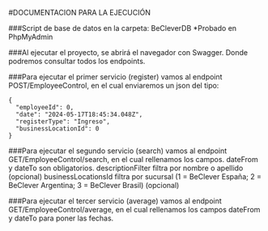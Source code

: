 #DOCUMENTACION PARA LA EJECUCIÓN

###Script de base de datos en la carpeta: BeCleverDB
*Probado en PhpMyAdmin

###Al ejecutar el proyecto, se abrirá el navegador con Swagger. Donde podremos consultar todos los endpoints.

###Para ejecutar el primer servicio (register) vamos al endpoint POST/EmployeeControl, en el cual enviaremos un json del tipo:

```
{
  "employeeId": 0,
  "date": "2024-05-17T18:45:34.048Z",
  "registerType": "Ingreso",
  "businessLocationId": 0
}
``` 

###Para ejecutar el segundo servicio (search) vamos al endpoint GET/EmployeeControl/search, en el cual rellenamos los campos.
  dateFrom y dateTo son obligatorios. 
  descriptionFilter filtra por nombre o apellido (opcional)
  businessLocationsId filtra por sucursal (1 = BeClever España; 2 = BeClever Argentina; 3 = BeClever Brasil) (opcional)


###Para ejecutar el tercer servicio (average) vamos al endpoint GET/EmployeeControl/average, en el cual rellenamos los campos
  dateFrom y dateTo para poner las fechas.






